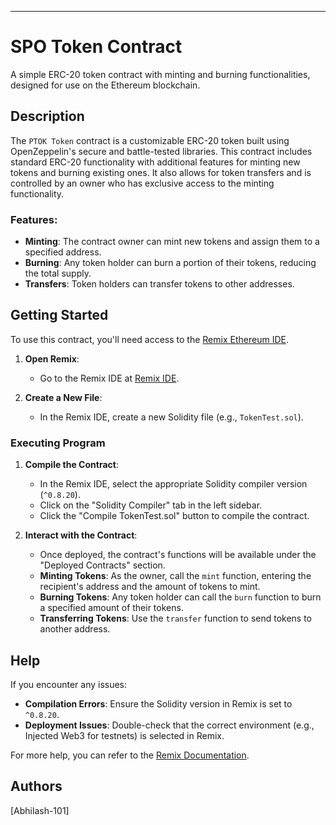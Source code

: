 

---

# SPO Token Contract

A simple ERC-20 token contract with minting and burning functionalities, designed for use on the Ethereum blockchain.

## Description

The `PTOK Token` contract is a customizable ERC-20 token built using OpenZeppelin's secure and battle-tested libraries. This contract includes standard ERC-20 functionality with additional features for minting new tokens and burning existing ones. It also allows for token transfers and is controlled by an owner who has exclusive access to the minting functionality.

### Features:
- **Minting**: The contract owner can mint new tokens and assign them to a specified address.
- **Burning**: Any token holder can burn a portion of their tokens, reducing the total supply.
- **Transfers**: Token holders can transfer tokens to other addresses.

## Getting Started

To use this contract, you'll need access to the [Remix Ethereum IDE](https://remix.ethereum.org/).

1. **Open Remix**:
   - Go to the Remix IDE at [Remix IDE](https://remix.ethereum.org/).

2. **Create a New File**:
   - In the Remix IDE, create a new Solidity file (e.g., `TokenTest.sol`).

### Executing Program

1. **Compile the Contract**:
   - In the Remix IDE, select the appropriate Solidity compiler version (`^0.8.20`).
   - Click on the "Solidity Compiler" tab in the left sidebar.
   - Click the "Compile TokenTest.sol" button to compile the contract.


2. **Interact with the Contract**:
   - Once deployed, the contract's functions will be available under the "Deployed Contracts" section.
   - **Minting Tokens**: As the owner, call the `mint` function, entering the recipient's address and the amount of tokens to mint.
   - **Burning Tokens**: Any token holder can call the `burn` function to burn a specified amount of their tokens.
   - **Transferring Tokens**: Use the `transfer` function to send tokens to another address.

## Help

If you encounter any issues:

- **Compilation Errors**: Ensure the Solidity version in Remix is set to `^0.8.20`.
- **Deployment Issues**: Double-check that the correct environment (e.g., Injected Web3 for testnets) is selected in Remix.

For more help, you can refer to the [Remix Documentation](https://remix-ide.readthedocs.io/).

## Authors
 [Abhilash-101]


